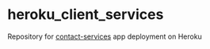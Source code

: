 # heroku_client_services
Repository for [contact-services](https://github.com/murilolh/spring_tests/tree/master/contact-services) app deployment on Heroku
